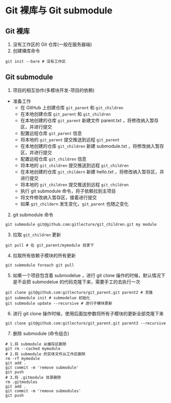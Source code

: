 # Git 裸库与 Git submodule
## Git 裸库
1. 没有工作区的 Git 仓库(一般在服务器端)
2. 创建裸库命令
```
git init --bare # 没有工作区
```

## Git submodule
1. 项目的相互协作(多模块开发-项目的依赖)
  - 准备工作
    - 在 GitHub 上创建仓库 `git_parent` 和 `git_children`
    - 在本地创建仓库 `git_parent` 和 `git_children`
    - 在本地创建的仓库 `git_parent` 新建文件 parent.txt ，将修改纳入暂存区，并进行提交
    - 配置远程仓库 `git_parent` 信息
    - 将本地的 `git_parent` 提交推送到远程 `git_parent`
    - 在本地创建的仓库 `git_children` 新建 submodule.txt ，将修改纳入暂存区，并进行提交
    - 配置远程仓库 `git_children` 信息
    - 将本地的 `git_children` 提交推送到远程 `git_children`
    - 在本地创建的仓库 `git_childern` 新建 hello.txt ，将修改纳入暂存区，并进行提交
    - 将本地的 `git_children` 提交推送到远程 `git_children`
    - 执行 git submodule 命令，将子依赖拉到主项目
    - 将文件修改纳入暂存区，接着进行提交
    - 如果 `git_childern` 发生变化，`git_parent` 也随之变化 

2. git submodule 命令
```
git submodule git@github.com:gitlecture/git_children.git my module
```
3. 拉取 `git_children` 更新
```
git pull # 在 git_parent/mymodule 目录下
```
4. 拉取所有依赖子模块的所有更新
```
git submodule foreach git pull
```
5. 如果一个项目包含着 submodelue ，进行 git clone 操作的时候，默认情况下是不会把 submodelue 的代码克隆下来，需要手工的去执行一次
```
git clone git@github.com:gitlecture/git_parent.git parent2 # 克隆
git submodule init # submodelue 初始化
git submodule update --recursive # 进行子模块更新
```
6. 进行 git clone 操作时候，使用后面加参数将所有子模块的更新全部克隆下来
```
git clone git@github.com:gitlecture/git_parent.git parent3 --recursive
```
7. 删除 submodule (命令组合)
```
# 1.将 submodule 从缓存区删除
git rm --cached mymodule
# 2.将 submodule 的实体文件从工作区删除
rm -rf mymodule
git add .
git commit -m 'remove submodule'
git push
# 3.将 .gitmodule 目录删除
rm .gitmodules
git add .
git commit -m 'remove submodules'
git push
```
